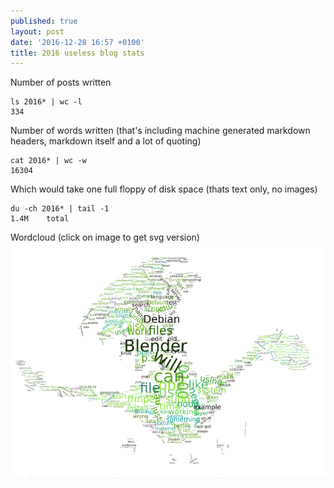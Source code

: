 ```yaml
---
published: true
layout: post
date: '2016-12-28 16:57 +0100'
title: 2016 useless blog stats
---
```

Number of posts written

    ls 2016* | wc -l
    334
    
Number of words written (that's including machine generated markdown headers, markdown itself and a lot of quoting)

    cat 2016* | wc -w
    16304
    
Which would take one full floppy of disk space (thats text only, no images)

    du -ch 2016* | tail -1
    1.4M	total

Wordcloud (click on image to get svg version)  
<a href="/media/wordcloud.svg"><img src="/media/wordcloud.png"></a>
